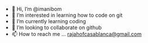 - 👋 Hi, I’m @imanibom
- 👀 I’m interested in learning how to code on git
- 🌱 I’m currently learning coding
- 💞️ I’m looking to collaborate on github
- 📫 How to reach me ... rajahofcasablanca@gmail.com

<!---
imanibom/imanibom is a ✨ special ✨ repository because its `README.md` (this file) appears on your GitHub profile.
You can click the Preview link to take a look at your changes.
--->
